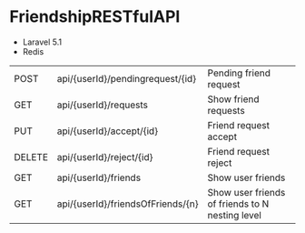 <h1>FriendshipRESTfulAPI</h1>
<ul>
    <li>Laravel 5.1</li>
    <li>Redis</li>
</ul>
<table>
    <tr>
        <td>POST</td>
        <td>api/{userId}/pendingrequest/{id}</td>
        <td>Pending friend request</td>
    </tr>
    <tr>
        <td>GET</td>
        <td>api/{userId}/requests</td>
        <td>Show friend requests</td>
    </tr>
    <tr>
        <td>PUT</td>
        <td>api/{userId}/accept/{id}</td>
        <td>Friend request accept</td>
    </tr>
    <tr>
        <td>DELETE</td>
        <td>api/{userId}/reject/{id}</td>
        <td>Friend request reject</td>
    </tr>
    <tr>
        <td>GET</td>
        <td>api/{userId}/friends</td>
        <td>Show user friends</td>
    </tr>
    <tr>
        <td>GET</td>
        <td>api/{userId}/friendsOfFriends/{n}</td>
        <td>Show user friends of friends to N nesting level</td>
    </tr>
</table>